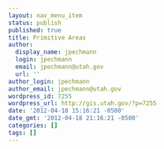```yaml
---
layout: nav_menu_item
status: publish
published: true
title: Primitive Areas
author:
  display_name: jpechmann
  login: jpechmann
  email: jpechmann@utah.gov
  url: ''
author_login: jpechmann
author_email: jpechmann@utah.gov
wordpress_id: 7255
wordpress_url: http://gis.utah.gov/?p=7255
date: '2012-04-18 15:16:21 -0500'
date_gmt: '2012-04-18 21:16:21 -0500'
categories: []
tags: []
---
```


